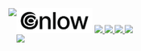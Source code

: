 <img width=30% src="https://raw.githubusercontent.com/gnlow/gnlow/master/identity/gnlow/banner_210831.png"/>
<img align=left height=65px src="https://sensa-co.s3-eu-west-1.amazonaws.com/emojis/Heart.svg"/>
<a href="https://vercel.com">
  <img height=30px src="https://img.shields.io/badge/Vercel-000000?style=for-the-badge&logo=vercel&logoColor=fff"/>
</a>
<a href="https://deno.land">
  <img height=30px src="https://img.shields.io/badge/Deno-000000?style=for-the-badge&logo=deno&logoColor=fff"/>
</a>
<a href="https://www.typescriptlang.org">
  <img height=30px src="https://img.shields.io/badge/TS-007ACC?style=for-the-badge&logo=typescript&logoColor=fff"/>
</a>
<a href="https://svelte.dev">
  <img height=30px src="https://img.shields.io/badge/Svelte-FF3E00?style=for-the-badge&logo=svelte&logoColor=fff"/>
</a>
<br/>
<a href="https://solved.ac/profile/gnlowing">
  <img height=30px src="https://img.shields.io/badge/solved.ac-B5-9d4900?style=for-the-badge&logoColor=fff"/>
</a>
